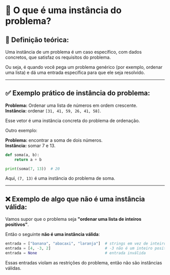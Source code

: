 
# 📌 O que é uma instância do problema?

## 🧠 Definição teórica:
Uma instância de um problema é um caso específico, com dados concretos, que satisfaz os requisitos do problema.

Ou seja, é quando você pega um problema genérico (por exemplo, ordenar uma lista) e dá uma entrada específica para que ele seja resolvido.

---

## ✅ Exemplo prático de instância do problema:

**Problema:** Ordenar uma lista de números em ordem crescente.  
**Instância:** ordenar `[31, 41, 59, 26, 41, 58]`.

Esse vetor é uma instância concreta do problema de ordenação.

Outro exemplo:

**Problema:** encontrar a soma de dois números.  
**Instância:** somar 7 e 13.

```python
def soma(a, b):
    return a + b

print(soma(7, 13))  # 20
```

Aqui, `(7, 13)` é uma instância do problema de soma.

---

## ❌ Exemplo de algo que não é uma instância válida:

Vamos supor que o problema seja **"ordenar uma lista de inteiros positivos"**.

Então o seguinte **não é uma instância válida**:

```python
entrada = ["banana", "abacaxi", "laranja"]  # strings em vez de inteiros
entrada = [4, -3, 2]                        # -3 não é um inteiro positivo
entrada = None                              # entrada inválida
```

Essas entradas violam as restrições do problema, então não são instâncias válidas.